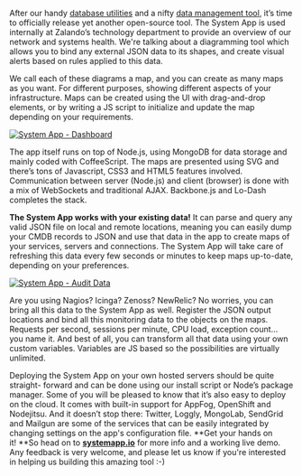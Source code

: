 <!--
.. title: The System App, yet another OS tool by Zalando
.. slug: meet-the-system-app
.. date: 2013-10-28 10:47:41
.. tags: coffeescript,development,json,mongodb,monitoring,nagios,node,open-source,platform,svg
.. author: Igor Ramadas
.. image: system-app.jpg
-->

After our handy [database utilities](http://tech.zalando.com/tag/postgresql/)
and a nifty [data management tool](http://tech.zalando.com/the-cube-app-announcement/), it’s time to officially release yet another open-source tool.
The System App is used internally at Zalando’s technology department to
provide an overview of our network and systems health. We're talking about a
diagramming tool which allows you to bind any external JSON data to its
shapes, and create visual alerts based on rules applied to this data.

<!-- TEASER_END -->

We call each of these diagrams a map, and you can create as many maps as you want. For
different purposes, showing different aspects of your infrastructure. Maps can
be created using the UI with drag-and-drop elements, or by writing a JS script
to initialize and update the map depending on your requirements.


[![System App -
Dashboard](/files/2013/10/ss_full1.jpg)](/files/2013/10/ss_full1.jpg)

The app itself runs on top of Node.js, using MongoDB for data storage and
mainly coded with CoffeeScript. The maps are presented using SVG and there’s
tons of Javascript, CSS3 and HTML5 features involved. Communication between
server (Node.js) and client (browser) is done with a mix of WebSockets and
traditional AJAX. Backbone.js and Lo-Dash completes the stack.

**The System App works with your existing data!** It can parse and query any valid JSON file on local and remote locations, meaning you can easily dump your CMDB records to JSON and use that data in the app to create maps of your services, servers and connections. The System App will take care of refreshing this data every few seconds or minutes to keep maps up-to-date, depending on your preferences.

[![System App - Audit
Data](/files/2013/10/ss_auditdata.jpg)](/files/2013/10/ss_auditdata.jpg)

Are you using Nagios? Icinga? Zenoss? NewRelic? No worries, you can bring all
this data to the System App as well. Register the JSON output locations and
bind all this monitoring data to the objects on the maps. Requests per second,
sessions per minute, CPU load, exception count... you name it. And best of
all, you can transform all that data using your own custom variables.
Variables are JS based so the possibilities are virtually unlimited.

Deploying the System App on your own hosted servers should be quite straight-
forward and can be done using our install script or Node’s package manager.
Some of you will be pleased to know that it’s also easy to deploy on the
cloud. It comes with built-in support for AppFog, OpenShift and Nodejitsu. And
it doesn’t stop there: Twitter, Loggly, MongoLab, SendGrid and Mailgun are
some of the services that can be easily integrated by changing settings on the
app's configuration file. **Get your hands on it! **So head on to
**[systemapp.io](http://systemapp.io)** for more info and a working live demo.
Any feedback is very welcome, and please let us know if you're interested in
helping us building this amazing tool :-)

